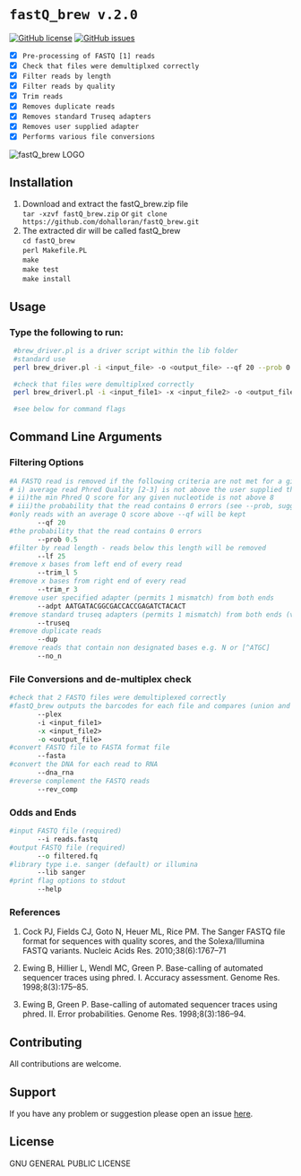 # `fastQ_brew v.2.0`

[![GitHub license](https://img.shields.io/badge/license-GPL_2.0-orange.svg)](https://raw.githubusercontent.com/dohalloran/fastQ_brew/master/LICENSE)
[![GitHub issues](https://img.shields.io/github/issues/dohalloran/fastQ_brew.svg)](https://github.com/dohalloran/fastQ_brew/issues)

- [x] `Pre-processing of FASTQ [1] reads`
- [x] `Check that files were demultiplxed correctly`
- [x] `Filter reads by length `
- [x] `Filter reads by quality`
- [x] `Trim reads`
- [x] `Removes duplicate reads`
- [x] `Removes standard Truseq adapters`
- [x] `Removes user supplied adapter`
- [x] `Performs various file conversions` 

![fastQ_brew LOGO](https://cloud.githubusercontent.com/assets/8477977/22077145/f29a177e-dd80-11e6-86a6-a211e8e1e103.jpg)

## Installation
1. Download and extract the fastQ_brew.zip file  
`tar -xzvf fastQ_brew.zip` 
or 
`git clone https://github.com/dohalloran/fastQ_brew.git`
2. The extracted dir will be called fastQ_brew  
  `cd fastQ_brew`   
  `perl Makefile.PL`  
  `make`  
  `make test`  
  `make install`  

## Usage 
### Type the following to run:  
 ```bash 
  #brew_driver.pl is a driver script within the lib folder 
  #standard use
  perl brew_driver.pl -i <input_file> -o <output_file> --qf 20 --prob 0.5 --lf 25
  
  #check that files were demultiplxed correctly
  perl brew_driverl.pl -i <input_file1> -x <input_file2> -o <output_file> --plex
  
  #see below for command flags 
```

## Command Line Arguments
### Filtering Options
 ```perl   
#A FASTQ read is removed if the following criteria are not met for a given read: 
# i) average read Phred Quality [2-3] is not above the user supplied threshold (see --qf, suggested default=20)
# ii)the min Phred Q score for any given nucleotide is not above 8
# iii)the probability that the read contains 0 errors (see --prob, suggested default=0.5)
#only reads with an average Q score above --qf will be kept
        --qf 20
#the probability that the read contains 0 errors 
        --prob 0.5
#filter by read length - reads below this length will be removed       
        --lf 25
#remove x bases from left end of every read 
        --trim_l 5
#remove x bases from right end of every read
        --trim_r 3
#remove user specified adapter (permits 1 mismatch) from both ends
        --adpt AATGATACGGCGACCACCGAGATCTACACT
#remove standard truseq adapters (permits 1 mismatch) from both ends (very slow!)
        --truseq
#remove duplicate reads 
        --dup
#remove reads that contain non designated bases e.g. N or [^ATGC] 
        --no_n
```

### File Conversions and de-multiplex check
 ```perl   
#check that 2 FASTQ files were demultiplexed correctly 
#fastQ_brew outputs the barcodes for each file and compares (union and intersection) between two files 
        --plex
        -i <input_file1>
        -x <input_file2>
        -o <output_file>
#convert FASTQ file to FASTA format file
        --fasta
#convert the DNA for each read to RNA 
        --dna_rna
#reverse complement the FASTQ reads 
        --rev_comp
```

### Odds and Ends
 ```perl   
#input FASTQ file (required) 
        --i reads.fastq
#output FASTQ file (required) 
        --o filtered.fq
#library type i.e. sanger (default) or illumina 
        --lib sanger
#print flag options to stdout
        --help  
```

### References
1. Cock PJ, Fields CJ, Goto N, Heuer ML, Rice PM. The Sanger FASTQ file format for sequences with quality scores, and the Solexa/Illumina FASTQ variants. Nucleic Acids Res. 2010;38(6):1767–71

2. Ewing B, Hillier L, Wendl MC, Green P. Base-calling of automated sequencer traces using phred. I. Accuracy assessment. Genome Res. 1998;8(3):175–85.

3. Ewing B, Green P. Base-calling of automated sequencer traces using phred. II. Error probabilities. Genome Res. 1998;8(3):186–94.

## Contributing
All contributions are welcome.

## Support
If you have any problem or suggestion please open an issue [here](https://github.com/dohalloran/fastQ_brew/issues).

## License 
GNU GENERAL PUBLIC LICENSE





